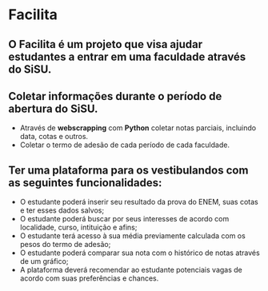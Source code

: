 # Facilita
## O Facilita é um projeto que visa ajudar estudantes a entrar em uma faculdade através do SiSU.


## Coletar informações durante o período de abertura do SiSU.
* Através de **webscrapping** com **Python** coletar notas parciais, incluindo data, cotas e outros.
* Coletar o termo de adesão de cada período de cada faculdade.
## Ter uma plataforma para os vestibulandos com as seguintes funcionalidades:
* O estudante poderá inserir seu resultado da prova do ENEM, suas cotas e ter esses dados salvos;
* O estudante poderá buscar por seus interesses de acordo com localidade, curso, intituição e afins;
* O estudante terá acesso à sua média previamente calculada com os pesos do termo de adesão;
* O estudante poderá comparar sua nota com o histórico de notas através de um gráfico;
* A plataforma deverá recomendar ao estudante potenciais vagas de acordo com suas preferências e chances.
